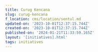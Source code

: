 ```yaml
---
title: Curug Kencana
slug: curug-kencana
f_location: cms/location/sentul.md
updated-on: '2023-10-01T12:37:15.744Z'
created-on: '2023-10-01T12:37:15.744Z'
published-on: '2024-01-21T11:33:59.165Z'
layout: '[initiatives].html'
tags: initiatives
---
```



